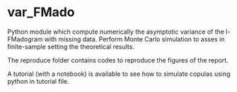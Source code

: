 # var_FMado
Python module which compute numerically the asymptotic variance of the l-FMadogram with missing data. Perform Monte Carlo simulation to asses in finite-sample setting the theoretical results.

The reproduce folder contains codes to reproduce the figures of the report.

A tutorial (with a notebook) is available to see how to simulate copulas using python in tutorial file.
